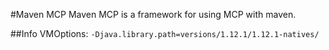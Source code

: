 #Maven MCP
Maven MCP is a framework for using MCP with maven.

##Info
VMOptions: `-Djava.library.path=versions/1.12.1/1.12.1-natives/` 